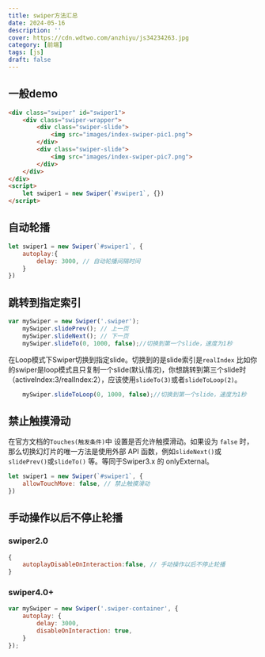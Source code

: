 ```yaml
---
title: swiper方法汇总
date: 2024-05-16
description: ''
cover: https://cdn.wdtwo.com/anzhiyu/js34234263.jpg
category: [前端]
tags: [js]
draft: false
---
```


##  一般demo
```html
<div class="swiper" id="swiper1">
    <div class="swiper-wrapper">
        <div class="swiper-slide">
            <img src="images/index-swiper-pic1.png">
        </div>
        <div class="swiper-slide">
            <img src="images/index-swiper-pic7.png">
        </div>
    </div>
</div>
<script>
    let swiper1 = new Swiper(`#swiper1`, {})
</script>
```

## 自动轮播
```js
let swiper1 = new Swiper(`#swiper1`, {
    autoplay:{
        delay: 3000, // 自动轮播间隔时间
    }
})
```
## 跳转到指定索引
```js
var mySwiper = new Swiper('.swiper');
    mySwiper.slidePrev(); // 上一页
    mySwiper.slideNext(); // 下一页
    mySwiper.slideTo(0, 1000, false);//切换到第一个slide，速度为1秒
```
在Loop模式下Swiper切换到指定slide。切换到的是slide索引是`realIndex`
比如你的swiper是loop模式且只复制一个slide(默认情况)，你想跳转到第三个slide时（activeIndex:3/realIndex:2），应该使用`slideTo(3)`或者`slideToLoop(2)`。
```js
    mySwiper.slideToLoop(0, 1000, false);//切换到第一个slide，速度为1秒
```
## 禁止触摸滑动
在官方文档的`Touches(触发条件)`中
设置是否允许触摸滑动。如果设为 `false` 时，那么切换幻灯片的唯一方法是使用外部 API 函数，例如`slideNext()`或`slidePrev()`或`slideTo()` 等。等同于Swiper3.x 的 onlyExternal。
```js
let swiper1 = new Swiper(`#swiper1`, {
    allowTouchMove: false, // 禁止触摸滑动
})
```

## 手动操作以后不停止轮播
### swiper2.0
```js
{
    autoplayDisableOnInteraction:false, // 手动操作以后不停止轮播
}
```
### swiper4.0+
```js
var mySwiper = new Swiper('.swiper-container', {
    autoplay: {
        delay: 3000,
        disableOnInteraction: true,
    }
});
```



